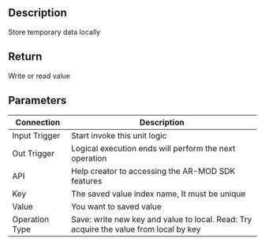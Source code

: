 ## Description

Store temporary data locally

## Return

Write or read value

## Parameters

| Connection     | Description                                                                           |
| -------------- | ------------------------------------------------------------------------------------- |
| Input Trigger  | Start invoke this unit logic                                                          |
| Out Trigger    | Logical execution ends will perform the next operation                                |
| API            | Help creator to accessing the AR-MOD SDK features                                     |
| Key            | The saved value index name, It must be unique                                         |
| Value          | You want to saved value                                                               |
| Operation Type | Save: write new key and value to local. Read: Try acquire the value from local by key |